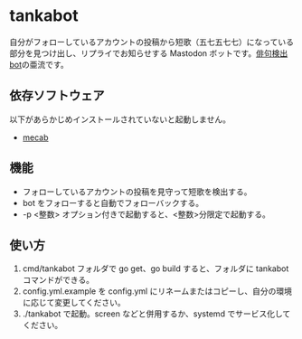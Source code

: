 # tankabot

自分がフォローしているアカウントの投稿から短歌（五七五七七）になっている部分を見つけ出し、リプライでお知らせする Mastodon ボットです。[俳句検出bot](https://github.com/theoria24/FindHaiku4Mstdn)の亜流です。

## 依存ソフトウェア
以下があらかじめインストールされていないと起動しません。
+ [mecab](https://github.com/taku910/mecab)

## 機能
+ フォローしているアカウントの投稿を見守って短歌を検出する。
+ bot をフォローすると自動でフォローバックする。
+ -p <整数> オプション付きで起動すると、<整数>分限定で起動する。

## 使い方
1. cmd/tankabot フォルダで go get、go build すると、フォルダに tankabot コマンドができる。
1. config.yml.example を config.yml にリネームまたはコピーし、自分の環境に応じて変更してください。
1. ./tankabot で起動。screen などと併用するか、systemd でサービス化してください。
